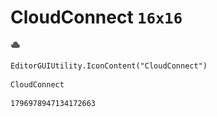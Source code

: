 # CloudConnect `16x16`
<img src="/img/CloudConnect.png" width=16 height=16>

``` CSharp
EditorGUIUtility.IconContent("CloudConnect")
```
```
CloudConnect
```
```
1796978947134172663
```
